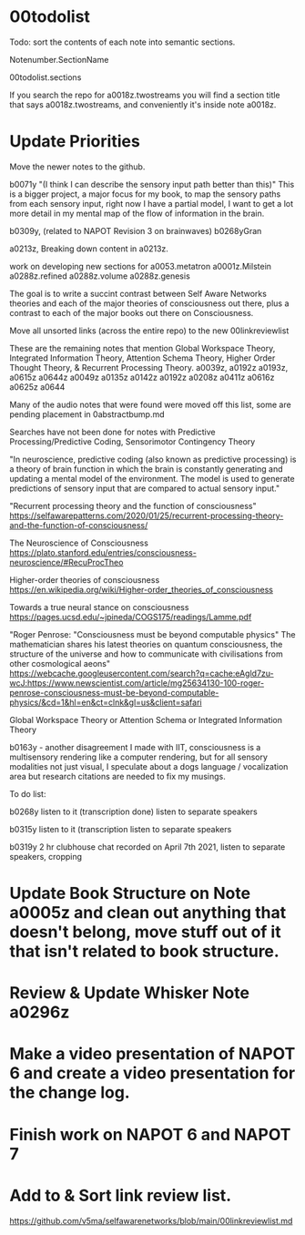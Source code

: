# 00todolist

Todo: sort the contents of each note into semantic sections.

Notenumber.SectionName

00todolist.sections

If you search the repo for a0018z.twostreams you will find a section title that says a0018z.twostreams, and conveniently it's inside note a0018z.

# Update Priorities
Move the newer notes to the github.

b0071y "(I think I can describe the sensory input path better than this)" This is a bigger project, a major focus for my book, to map the sensory paths from each sensory input, right now I have a partial model, I want to get a lot more detail in my mental map of the flow of information in the brain.

b0309y, (related to NAPOT Revision 3 on brainwaves)
b0268yGran

a0213z, Breaking down content in a0213z.

work on developing new sections for 
a0053.metatron
a0001z.Milstein
a0288z.refined
a0288z.volume
a0288z.genesis

The goal is to write a succint contrast between Self Aware Networks theories and each of the major theories of consciousness out there, plus a contrast to each of the major books out there on Consciousness.

Move all unsorted links (across the entire repo) to the new 00linkreviewlist

These are the remaining notes that mention Global Workspace Theory, Integrated Information Theory, Attention Schema Theory, Higher Order Thought Theory, & Recurrent Processing Theory. 
a0039z,
a0192z
a0193z,
a0615z
a0644z
a0049z
a0135z
a0142z
a0192z
a0208z
a0411z
a0616z
a0625z
a0644

Many of the audio notes that were found were moved off this list, some are pending placement in 0abstractbump.md

Searches have not been done for notes with Predictive Processing/Predictive Coding, Sensorimotor Contingency Theory

"In neuroscience, predictive coding (also known as predictive processing) is a theory of brain function in which the brain is constantly generating and updating a mental model of the environment. The model is used to generate predictions of sensory input that are compared to actual sensory input."

"Recurrent processing theory and the function of consciousness" https://selfawarepatterns.com/2020/01/25/recurrent-processing-theory-and-the-function-of-consciousness/

The Neuroscience of Consciousness
https://plato.stanford.edu/entries/consciousness-neuroscience/#RecuProcTheo

Higher-order theories of consciousness
https://en.wikipedia.org/wiki/Higher-order_theories_of_consciousness

Towards a true neural stance on
consciousness 
https://pages.ucsd.edu/~jpineda/COGS175/readings/Lamme.pdf

"Roger Penrose: "Consciousness must be beyond computable physics"
The mathematician shares his latest theories on quantum consciousness, the structure of the universe and how to communicate with civilisations from other cosmological aeons"  https://webcache.googleusercontent.com/search?q=cache:eAgld7zu-wcJ:https://www.newscientist.com/article/mg25634130-100-roger-penrose-consciousness-must-be-beyond-computable-physics/&cd=1&hl=en&ct=clnk&gl=us&client=safari

Global Workspace Theory or Attention Schema or Integrated Information Theory

b0163y - another disagreement I made with IIT, consciousness is a multisensory rendering like a computer rendering, but for all sensory modalities not just visual, I speculate about a dogs language / vocalization area but research citations are needed to fix my musings.

To do list:

b0268y listen to it (transcription done) listen to separate speakers

b0315y
listen to it (transcription listen to separate speakers

b0319y
2 hr clubhouse chat recorded on April 7th 2021, listen to separate speakers, cropping

# Update Book Structure on Note a0005z and clean out anything that doesn't belong, move stuff out of it that isn't related to book structure.

# Review & Update Whisker Note a0296z

# Make a video presentation of NAPOT 6 and create a video presentation for the change log.

# Finish work on NAPOT 6 and NAPOT 7

# Add to & Sort link review list.
https://github.com/v5ma/selfawarenetworks/blob/main/00linkreviewlist.md